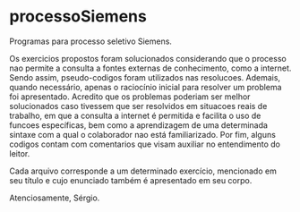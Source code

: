 # processoSiemens
Programas para processo seletivo Siemens.

Os exercicios propostos foram solucionados considerando que o processo nao permite a consulta a fontes externas de conhecimento, como a internet.
Sendo assim, pseudo-codigos foram utilizados nas resolucoes. Ademais, quando necessário, apenas o raciocínio inicial para resolver um problema foi apresentado.
Acredito que os problemas poderiam ser melhor solucionados caso tivessem que ser resolvidos em situacoes reais de trabalho, em que a consulta a internet é permitida e facilita o uso de funcoes específicas, bem como a aprendizagem de uma determinada sintaxe com a qual o colaborador nao está familiarizado.
Por fim, alguns codigos contam com comentarios que visam auxiliar no entendimento do leitor.

Cada arquivo corresponde a um determinado exercício, mencionado em seu título e cujo enunciado também é apresentado em seu corpo.

Atenciosamente,
Sérgio.
